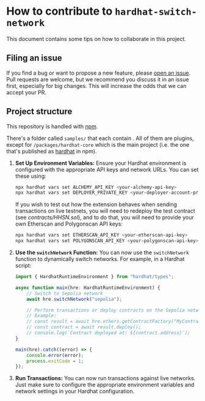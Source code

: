 # How to contribute to `hardhat-switch-network`

This document contains some tips on how to collaborate in this project.

## Filing an issue

If you find a bug or want to propose a new feature, please [open an issue](https://github.com/0xNeshi/hardhat-switch-network/issues/new). Pull requests are welcome, but we recommend you discuss it in an issue first, especially for big changes. This will increase the odds that we can accept your PR.

## Project structure

This repository is handled with [npm](https://www.npmjs.com/).

There's a folder called `samples/` that each contain . All of them are plugins, except for `/packages/hardhat-core` which is the main project (i.e. the one that's published as [hardhat](https://npmjs.com/package/hardhat) in npm).

1. **Set Up Environment Variables:** Ensure your Hardhat environment is configured with the appropriate API keys and network URLs. You can set these using:

    ```bash
    npx hardhat vars set ALCHEMY_API_KEY <your-alchemy-api-key>
    npx hardhat vars set DEPLOYER_PRIVATE_KEY <your-deployer-account-private-key>
    ```

    If you wish to test out how the extension behaves when sending transactions on live testnets,
    you will need to redeploy the test contract (see _contracts/HHSN.sol_), and to do that, you will need to provide your own Etherscan and Polygonscan API keys:

    ```bash
    npx hardhat vars set ETHERSCAN_API_KEY <your-etherscan-api-key>
    npx hardhat vars set POLYGONSCAN_API_KEY <your-polygonscan-api-key>
    ```

2. **Use the `switchNetwork` Function:** You can now use the `switchNetwork` function to dynamically switch networks. For example, in a Hardhat script:

    ```ts
    import { HardhatRuntimeEnvironment } from "hardhat/types";

    async function main(hre: HardhatRuntimeEnvironment) {
        // Switch to Sepolia network
        await hre.switchNetwork("sepolia");

        // Perform transactions or deploy contracts on the Sepolia network
        // Example:
        // const result = await hre.ethers.getContractFactory("MyContract");
        // const contract = await result.deploy();
        // console.log(`Contract deployed at: ${contract.address}`);
    }

    main(hre).catch((error) => {
        console.error(error);
        process.exitCode = 1;
    });
    ```

3. **Run Transactions:** You can now run transactions against live networks. Just make sure to configure the appropriate environment variables and network settings in your Hardhat configuration.
